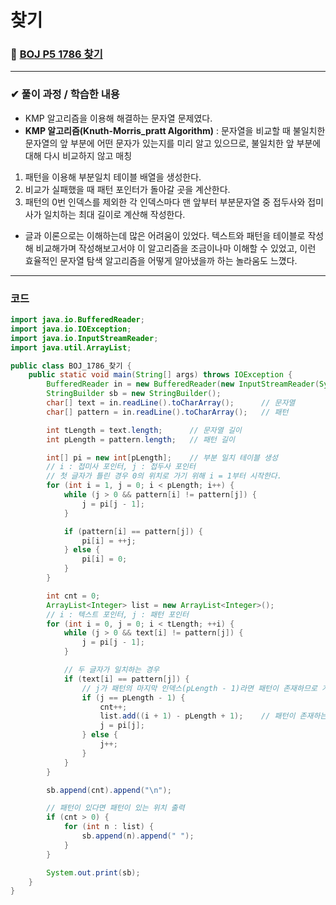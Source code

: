 # **찾기**
### 📌 [BOJ P5 1786 찾기](https://www.acmicpc.net/problem/1786)
-------------
### **✔ 풀이 과정 / 학습한 내용**
- KMP 알고리즘을 이용해 해결하는 문자열 문제였다.
- **KMP 알고리즘(Knuth-Morris_pratt Algorithm)** : 문자열을 비교할 때 불일치한 문자열의 앞 부분에 어떤 문자가 있는지를 미리 알고 있으므로, 불일치한 앞 부분에 대해 다시 비교하지 않고 매칭
1. 패턴을 이용해 부분일치 테이블 배열을 생성한다.
2. 비교가 실패했을 때 패턴 포인터가 돌아갈 곳을 계산한다.
3. 패턴의 0번 인덱스를 제외한 각 인덱스마다 맨 앞부터 부분문자열 중 접두사와 접미사가 일치하는 최대 길이로 계산해 작성한다.

- 글과 이론으로는 이해하는데 많은 어려움이 있었다. 텍스트와 패턴을 테이블로 작성해 비교해가며 작성해보고서야 이 알고리즘을 조금이나마 이해할 수 있었고,
이런 효율적인 문자열 탐색 알고리즘을 어떻게 알아냈을까 하는 놀라움도 느꼈다.
-------------
### **코드**
```java
import java.io.BufferedReader;
import java.io.IOException;
import java.io.InputStreamReader;
import java.util.ArrayList;

public class BOJ_1786_찾기 {
    public static void main(String[] args) throws IOException {
        BufferedReader in = new BufferedReader(new InputStreamReader(System.in));
        StringBuilder sb = new StringBuilder();
        char[] text = in.readLine().toCharArray();      // 문자열
        char[] pattern = in.readLine().toCharArray();   // 패턴

        int tLength = text.length;      // 문자열 길이
        int pLength = pattern.length;   // 패턴 길이

        int[] pi = new int[pLength];    // 부분 일치 테이블 생성
        // i : 접미사 포인터, j : 접두사 포인터
        // 첫 글자가 틀린 경우 0의 위치로 가기 위해 i = 1부터 시작한다.
        for (int i = 1, j = 0; i < pLength; i++) {
            while (j > 0 && pattern[i] != pattern[j]) {
                j = pi[j - 1];
            }

            if (pattern[i] == pattern[j]) {
                pi[i] = ++j;
            } else {
                pi[i] = 0;
            }
        }

        int cnt = 0;
        ArrayList<Integer> list = new ArrayList<Integer>();
        // i : 텍스트 포인터, j : 패턴 포인터
        for (int i = 0, j = 0; i < tLength; ++i) {
            while (j > 0 && text[i] != pattern[j]) {
                j = pi[j - 1];
            }

            // 두 글자가 일치하는 경우
            if (text[i] == pattern[j]) {
                // j가 패턴의 마지막 인덱스(pLength - 1)라면 패턴이 존재하므로 개수를 세어준다.
                if (j == pLength - 1) {
                    cnt++;
                    list.add((i + 1) - pLength + 1);    // 패턴이 존재하는 위치를 저장한다.
                    j = pi[j];
                } else {
                    j++;
                }
            }
        }

        sb.append(cnt).append("\n");

        // 패턴이 있다면 패턴이 있는 위치 출력
        if (cnt > 0) {
            for (int n : list) {
                sb.append(n).append(" ");
            }
        }

        System.out.print(sb);
    }
}
```